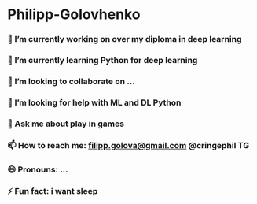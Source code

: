 # Philipp-Golovhenko
### 🔭 I’m currently working on over my diploma in deep learning
### 🌱 I’m currently learning Python for deep learning
### 👯 I’m looking to collaborate on ...
### 🤔 I’m looking for help with ML and DL Python
### 💬 Ask me about play in games
### 📫 How to reach me: filipp.golova@gmail.com @cringephil TG
### 😄 Pronouns: ...
### ⚡ Fun fact: i want sleep
